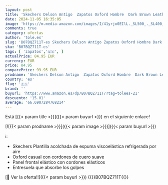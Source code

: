 ```yaml
---
layout: post
title: 'Skechers Delson Antigo  Zapatos Oxford Hombre  Dark Brown Leather  42 EU'
date: 2024-11-05 16:35:05
image: 'https://m.media-amazon.com/images/I/41yrjo0EIlL._SL500_._SL400_.jpg'
comments: true
category: ofertas
author: 'tole.es'
slug: 'B07BQZ711T-es Skechers Delson Antigo Zapatos Oxford Hombre Dark Brown...'
sku: 'B07BQZ711T-es'
tags: [ 'zapatos','🇪🇸', ]
actualPrice: 84.95 EUR
currency: EUR
price: 84.95
comparePrice: 99.95 EUR
prodname: 'Skechers Delson Antigo  Zapatos Oxford Hombre  Dark Brown Leather  42 EU'
country: 'es'
flag: '🇪🇸'
brand: ''
buyurl: 'https://www.amazon.es/dp/B07BQZ711T/?tag=tolees-21'
descuento: '15.01'
average: '66.6907284768214'
---
```


Está [{{< param title >}}]({{< param buyurl >}}) en el siguiente enlace!

[![{{< param prodname >}}]({{< param image >}})]({{< param buyurl >}})

ℹ️:

- Skechers Plantilla acolchada de espuma viscoelástica refrigerada por aire
- Oxford casual con cordones de cuero suave
- Panel frontal elástico con cordones elásticos
- Entresuela que absorbe los golpes

[🛒 Ver la oferta!!]({{< param buyurl >}})
{{<world>}}B07BQZ711T{{</world>}}
